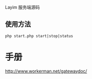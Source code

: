 
Layim 服务端源码

## 使用方法

```
php start.php start|stop|status 
```

手册
=======
http://www.workerman.net/gatewaydoc/


